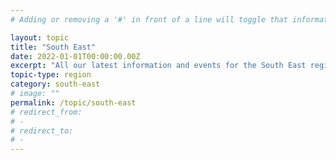 ```yaml
---
# Adding or removing a '#' in front of a line will toggle that information off and on from being processed. 

layout: topic
title: "South East"
date: 2022-01-01T00:00:00.00Z
excerpt: "All our latest information and events for the South East region."
topic-type: region
category: south-east
# image: ""
permalink: /topic/south-east
# redirect_from: 
# - 
# redirect_to: 
# - 
---
```


